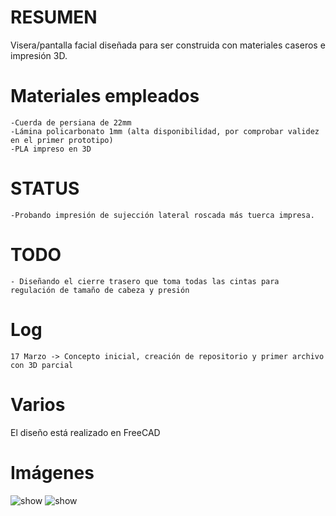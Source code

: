 # RESUMEN
Visera/pantalla facial diseñada para ser construida con materiales caseros e impresión 3D.

# Materiales empleados
    -Cuerda de persiana de 22mm
    -Lámina policarbonato 1mm (alta disponibilidad, por comprobar validez en el primer prototipo)
    -PLA impreso en 3D
 
# STATUS
    -Probando impresión de sujección lateral roscada más tuerca impresa.

# TODO
    - Diseñando el cierre trasero que toma todas las cintas para regulación de tamaño de cabeza y presión
    
# Log
    17 Marzo -> Concepto inicial, creación de repositorio y primer archivo con 3D parcial

# Varios
El diseño está realizado en FreeCAD

# Imágenes
![show](https://1.bp.blogspot.com/-KHbE9EkTGlU/XnDR_iX0XYI/AAAAAAAAD1w/tLlWU66IeSM-9P5lm9MaA3_gy4TnAVJLACLcBGAsYHQ/s1600/imagen_visera.png)
![show](https://1.bp.blogspot.com/-iZdqrZbK7wk/XnDR_tQqqdI/AAAAAAAAD10/QfJOx3xG1rwEtC7XRQWZ5NL0ZdM_oY69ACLcBGAsYHQ/s1600/sujeccion_cabeza.jpg)
